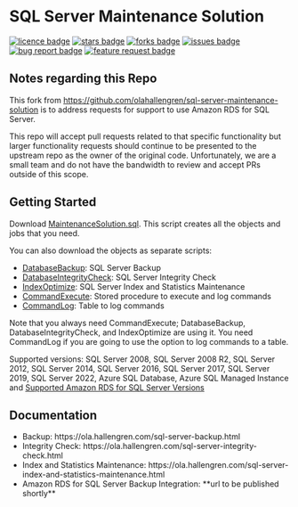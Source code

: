 # SQL Server Maintenance Solution
[![licence badge]][licence]
[![stars badge]][stars]
[![forks badge]][forks]
[![issues badge]][issues]
[![bug report badge]][bug report]
[![feature request badge]][feature request]

## Notes regarding this Repo

This fork from https://github.com/olahallengren/sql-server-maintenance-solution is to address requests for support to use Amazon RDS for SQL Server.

This repo will accept pull requests related to that specific functionality but larger functionality requests should continue to be presented to the upstream repo as the owner of the original code. Unfortunately, we are a small team and do not have the bandwidth to review and accept PRs outside of this scope.

## Getting Started

Download [MaintenanceSolution.sql](/MaintenanceSolution.sql).
This script creates all the objects and jobs that you need.

You can also download the objects as separate scripts:
 - [DatabaseBackup](/DatabaseBackup.sql): SQL Server Backup
 - [DatabaseIntegrityCheck](/DatabaseIntegrityCheck.sql): SQL Server Integrity Check
 - [IndexOptimize](/IndexOptimize.sql): SQL Server Index and Statistics Maintenance
 - [CommandExecute](/CommandExecute.sql): Stored procedure to execute and log commands
 - [CommandLog](/CommandLog.sql): Table to log commands

Note that you always need CommandExecute; DatabaseBackup, DatabaseIntegrityCheck, and IndexOptimize are using it.
You need CommandLog if you are going to use the option to log commands to a table.

Supported versions: SQL Server 2008, SQL Server 2008 R2, SQL Server 2012, SQL Server 2014, SQL Server 2016, SQL Server 2017, SQL Server 2019, SQL Server 2022, Azure SQL Database, Azure SQL Managed Instance and [Supported Amazon RDS for SQL Server Versions](https://docs.aws.amazon.com/AmazonRDS/latest/UserGuide/CHAP_SQLServer.html#SQLServer.Concepts.General.VersionSupport)

## Documentation

<ul>
<li>Backup: https://ola.hallengren.com/sql-server-backup.html</li>
<li>Integrity Check: https://ola.hallengren.com/sql-server-integrity-check.html</li>
<li>Index and Statistics Maintenance: https://ola.hallengren.com/sql-server-index-and-statistics-maintenance.html</li>
<li>Amazon RDS for SQL Server Backup Integration: **url to be published shortly** </li>
</ul>

[licence badge]:https://img.shields.io/badge/license-MIT-blue.svg
[stars badge]:https://img.shields.io/github/stars/amazon-contributing/aws-sql-server-maintenance-solution.svg
[forks badge]:https://img.shields.io/github/forks/amazon-contributing/aws-sql-server-maintenance-solution.svg
[issues badge]:https://img.shields.io/github/issues/amazon-contributing/aws-sql-server-maintenance-solution.svg
[bug report badge]:https://img.shields.io/github/issues/amazon-contributing/aws-sql-server-maintenance-solution/Bug%20Report.svg
[feature request badge]:https://img.shields.io/github/issues/amazon-contributing/aws-sql-server-maintenance-solution/Feature%20Request.svg

[licence]:https://github.com/olahallengren/sql-server-maintenance-solution/blob/master/LICENSE
[stars]:https://github.com/amazon-contributing/aws-sql-server-maintenance-solution/stargazers
[forks]:https://github.com/amazon-contributing/aws-sql-server-maintenance-solution/network
[issues]:https://github.com/amazon-contributing/aws-sql-server-maintenance-solution/issues
[bug report]:https://github.com/amazon-contributing/aws-sql-server-maintenance-solution/issues?q=is%3Aopen+is%3Aissue+label%3A%22Bug+Report%22
[feature request]:https://github.com/amazon-contributing/aws-sql-server-maintenance-solution/issues?q=is%3Aopen+is%3Aissue+label%3A%22Feature+Request%22

